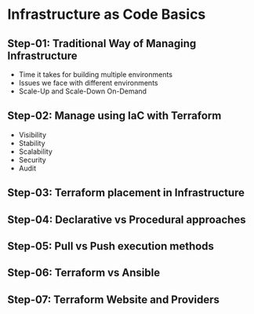 # Infrastructure as Code Basics

## Step-01: Traditional Way of Managing Infrastructure
- Time it takes for building multiple environments
- Issues we face with different environments
- Scale-Up and Scale-Down On-Demand

## Step-02: Manage using IaC with Terraform
- Visibility
- Stability
- Scalability
- Security
- Audit

## Step-03: Terraform placement in Infrastructure

## Step-04: Declarative vs Procedural approaches

## Step-05: Pull vs Push execution methods

## Step-06: Terraform vs Ansible

## Step-07: Terraform Website and Providers